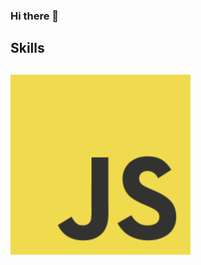 ### Hi there 👋

<!--
**ajprogramdev/ajprogramdev** is a ✨ _special_ ✨ repository because its `README.md` (this file) appears on your GitHub profile.

Here are some ideas to get you started:

- 🔭 I’m currently working on ...
- 🌱 I’m currently learning ...
- 👯 I’m looking to collaborate on ...
- 🤔 I’m looking for help with ...
- 💬 Ask me about ...
- 📫 How to reach me: ...
- 😄 Pronouns: ...
- ⚡ Fun fact: ...
-->

## Skills
![alt text](https://raw.githubusercontent.com/github/explore/80688e429a7d4ef2fca1e82350fe8e3517d3494d/topics/javascript/javascript.png)
--- 
